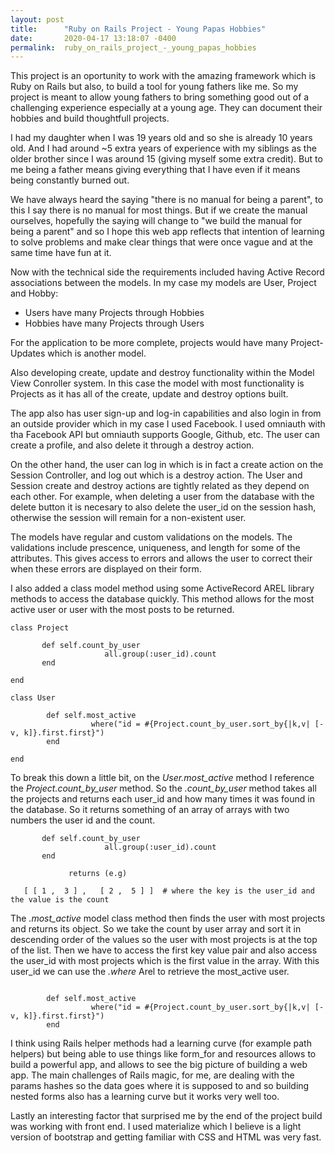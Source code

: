 ```yaml
---
layout: post
title:      "Ruby on Rails Project - Young Papas Hobbies"
date:       2020-04-17 13:18:07 -0400
permalink:  ruby_on_rails_project_-_young_papas_hobbies
---
```



This project is an oportunity to work with the amazing framework which is Ruby on Rails but also, to build a tool for young fathers like me. So my project is meant to allow young fathers to bring something good out of a challenging experience especially at a young age. They can document their hobbies and build thoughtfull projects.

I had my daughter when I was 19 years old and so she is already 10 years old. And I had around ~5 extra years of experience with my siblings as the older brother since I was  around 15 (giving myself some extra credit). But to me being a father means giving everything that I have even if it means being constantly burned out.

We have always heard the saying "there is no manual for being a parent", to this I say there is no manual for most things. But if we create the manual ourselves, hopefully the saying will change to "we build the manual for being a parent" and so I hope this web app reflects that intention of learning to solve problems and make clear things that were once vague and at the same time have fun at it.

Now with the technical side the requirements included having Active Record associations between the models. In my case my models are User, Project and Hobby:

* Users have many Projects through Hobbies
* Hobbies have many Projects through Users

For the application to be more complete, projects would have many Project-Updates which is another model. 

Also developing create, update and destroy functionality within the Model View Conroller system. In this case the model with most functionality is Projects as it has all of the create, update and destroy options built.

The app also has user sign-up and log-in capabilities and also login in from an outside provider which in my case I used Facebook. I used omniauth with tha Facebook API but omniauth supports Google, Github, etc. The user can create a profile, and also delete it through a destroy action. 

On the other hand, the user can log in which is in fact a create action on the Session Controller, and log out which is a destroy action. The User and Session create and destroy actions are tightly related as they depend on each other. For example, when deleting a user from the database with the delete button it is necesary to also delete the user_id on the session hash, otherwise the session will remain for a non-existent user.

The models have regular and custom validations on the models. The validations include prescence, uniqueness, and length for some of the attributes. This gives access to errors and allows the user to correct their when these errors are displayed on their form.

I also added a class model method using some ActiveRecord AREL library methods to access the database quickly. This method allows for the most active user or user with the most posts to be returned. 

```
class Project

       def self.count_by_user
		             all.group(:user_id).count
       end

end

class User

        def self.most_active
                  where("id = #{Project.count_by_user.sort_by{|k,v| [-v, k]}.first.first}")
        end

end

```

To break this down a little bit, on the *User.most_active* method I reference the *Project.count_by_user*  method. So the *.count_by_user* method takes all the projects and returns each user_id and how many times it was found in the database. So it returns something of an array of arrays with two numbers the user id and the count.

```
       def self.count_by_user
		             all.group(:user_id).count
       end
			 
			 returns (e.g)
			 
   [ [ 1 ,  3 ] ,   [ 2 ,  5 ] ]  # where the key is the user_id and the value is the count
```

The *.most_active* model class method then finds the user with most projects and returns its object. So we take the count by user array and sort it in descending order of the values so the user with most projects is at the top of the list. Then we have to access the first key value pair and also access the user_id with most projects which is the first value in the array.  With this user_id we can use the *.where* Arel to retrieve the most_active user.

```

        def self.most_active
                  where("id = #{Project.count_by_user.sort_by{|k,v| [-v, k]}.first.first}")
        end

```



I think using Rails helper methods had a learning curve (for example path helpers) but being able to use things like form_for and resources allows to build a powerful app, and allows to see the big picture of building a web app. The main challenges of Rails magic, for me, are dealing with the params hashes so the data goes where it is supposed to and so building nested forms also has a learning curve but it works very well too. 

Lastly an interesting factor that surprised me by the end of the project build was working with front end. I used materialize which I believe is a light version of bootstrap and getting familiar with CSS and HTML was very fast.



